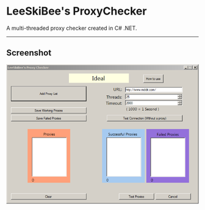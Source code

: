 LeeSkiBee's ProxyChecker
========================

A multi-threaded proxy checker created in C# .NET.
________________

Screenshot
----------------

![Interface](/Screenshots/1_interface.PNG)
